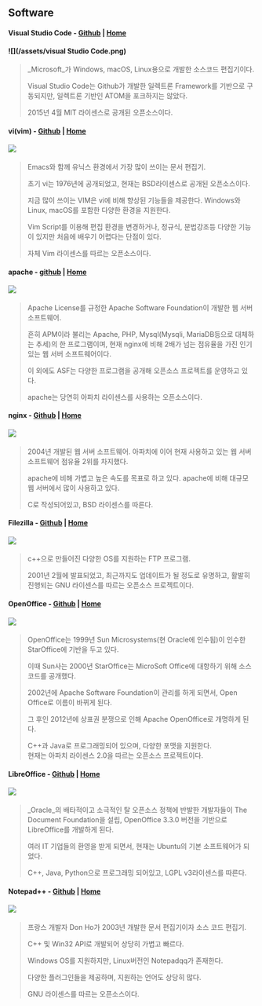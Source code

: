 ## Software

#### **Visual Studio Code** - [Github](https://github.com/Microsoft/vscode) \| [Home](https://code.visualstudio.com/)

#### ![](/assets/visual Studio Code.png)

> _Microsoft_가 Windows, macOS, Linux용으로 개발한 소스코드 편집기이다.
>
> Visual Studio Code는 Github가 개발한 일렉트론 Framework를 기반으로 구동되지만, 일렉트론 기반인 ATOM을 포크하지는 않았다.
>
> 2015년 4월 MIT 라이센스로 공개된 오픈소스이다.

#### **vi\(vim\)** - [Github](https://github.com/vim) \| [Home](https://www.vim.org/)

#### ![](/assets/Vim.png)

> Emacs와 함께 유닉스 환경에서 가장 많이 쓰이는 문서 편집기.
>
> 초기 vi는 1976년에 공개되었고, 현재는 BSD라이센스로 공개된 오픈소스이다.
>
> 지금 많이 쓰이는 VIM은 vi에 비해 향상된 기능들을 제공한다. Windows와 Linux, macOS를 포함한 다양한 환경을 지원한다.
>
> Vim Script를 이용해 편집 환경을 변경하거나, 정규식, 문법강조등 다양한 기능이 있지만 처음에 배우기 어렵다는 단점이 있다.
>
> 자체 Vim 라이센스를 따르는 오픈소스이다.

#### **apache** - [github](https://github.com/apache) \| [Home](https://www.apache.org/)

#### ![](/assets/Apache.jpeg)

> Apache License를 규정한 Apache Software Foundation이 개발한 웹 서버 소프트웨어.
>
> 흔히 APM이라 불리는 Apache, PHP, Mysql\(Mysqli, MariaDB등으로 대체하는 추세\)의 한 프로그램이며, 현재 nginx에 비해 2배가 넘는 점유율을 가진 인기있는 웹 서버 소프트웨어이다.
>
> 이 외에도 ASF는 다양한 프로그램을 공개해 오픈소스 프로젝트를 운영하고 있다.
>
> apache는 당연히 아파치 라이센스를 사용하는 오픈소스이다.

#### **nginx** - [Github](https://github.com/nginx/nginx) \| [Home](https://www.nginx.com/)

#### ![](/assets/nginx.png)

> 2004년 개발된 웹 서버 소프트웨어. 아파치에 이어 현재 사용하고 있는 웹 서버 소프트웨어 점유율 2위를 차지했다.
>
> apache에 비해 가볍고 높은 속도를 목표로 하고 있다. apache에 비해 대규모 웹 서버에서 많이 사용하고 있다.
>
> C로 작성되어있고, BSD 라이센스를 따른다.

#### **Filezilla** - [Github](https://github.com/basvodde/filezilla) \| [Home](https://filezilla-project.org/)

#### ![](/assets/filezilla-logo-610x325.jpg)

> c++으로 만들어진 다양한 OS를 지원하는 FTP 프로그램.
>
> 2001년 2월에 발표되었고, 최근까지도 업데이트가 될 정도로 유명하고, 활발히 진행되는 GNU 라이센스를 따르는 오픈소스 프로젝트이다.

#### **OpenOffice** - [Github](https://github.com/apache/openoffice) \| [Home](https://www.openoffice.org/ko/)

#### ![](/assets/2173C74257CEA58121.png)

> OpenOffice는 1999년 Sun Microsystems\(현 Oracle에 인수됨\)이 인수한 StarOffice에 기반을 두고 있다.
>
> 이때 Sun사는 2000년 StarOffice는 MicroSoft Office에 대항하기 위해 소스코드를 공개했다.
>
> 2002년에 Apache Software Foundation이 관리를 하게 되면서, Open Office로 이름이 바뀌게 된다.
>
> 그 후인 2012년에 상표권 분쟁으로 인해 Apache OpenOffice로 개명하게 된다.
>
> C++과 Java로 프로그래밍되어 있으며, 다양한 포맷을 지원한다.  
> 현재는 아파치 라이센스 2.0을 따르는 오픈소스 프로젝트이다.

#### **LibreOffice** - [Github](https://github.com/LibreOffice) \| [Home](https://ko.libreoffice.org/)

#### ![](/assets/libreofficelogo-580x358.jpg)

> _Oracle_의 배타적이고 소극적인 탈 오픈소스 정책에 반발한 개발자들이 The Document Foundation을 설립, OpenOffice 3.3.0 버전을 기반으로 LibreOffice를 개발하게 된다.
>
> 여러 IT 기업들의 환영을 받게 되면서, 현재는 Ubuntu의 기본 소프트웨어가 되었다.
>
> C++, Java, Python으로 프로그래밍 되어있고, LGPL v3라이센스를 따른다.

#### **Notepad++** - [Github](https://github.com/notepad-plus-plus/notepad-plus-plus) \| [Home](https://notepad-plus-plus.org/download/v7.5.8.html)

#### ![](/assets/How-to-Encrypt-Text-Files-Using-Notepad-.jpg)

> 프랑스 개발자 Don Ho가 2003년 개발한 문서 편집기이자 소스 코드 편집기.
>
> C++ 및 Win32 API로 개발되어 상당히 가볍고 빠르다.
>
> Windows OS를 지원하지만, Linux버전인 Notepadqq가 존재한다.
>
> 다양한 플러그인들을 제공하며, 지원하는 언어도 상당히 많다.
>
> GNU 라이센스를 따르는 오픈소스이다.



